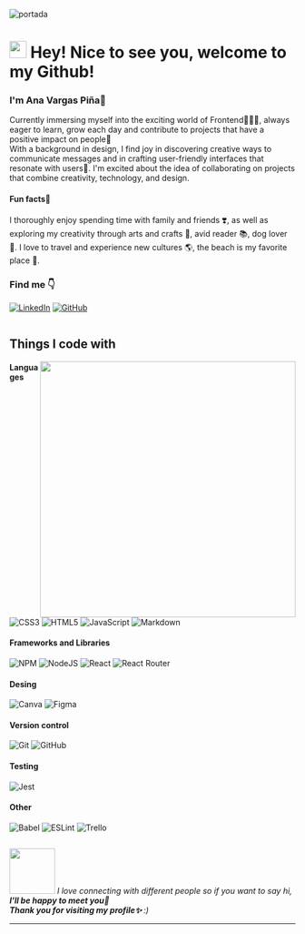 ![portada](https://media.licdn.com/dms/image/D4E16AQFRYOrbjqEvpw/profile-displaybackgroundimage-shrink_350_1400/0/1689186532970?e=1697673600&v=beta&t=TQzBNhSsE9AaUGD4MDpa4Lp7V1g2LPgqSKCAG_cJKUY)
<h1><img src="https://emojis.slackmojis.com/emojis/images/1531849430/4246/blob-sunglasses.gif?1531849430" width="30"/> Hey! Nice to see you, welcome to my Github!</h1>

 <h3>I'm Ana Vargas Piña👋</h3>
Currently immersing myself into the exciting world of Frontend👩🏽‍💻, always eager to learn, grow each day and contribute to projects that have a positive impact on people💪<br> With a background in design, I find joy in discovering creative ways to communicate messages and in crafting user-friendly interfaces that resonate with users👥. I'm excited about the idea of collaborating on projects that combine creativity, technology, and design.
<h4>Fun facts🌟</h4> 
I thoroughly enjoy spending time with family and friends ❣️, as well as exploring my creativity through arts and crafts 🎨, avid reader 📚, dog lover 🐶. I love to travel and experience new cultures 🌎, the beach is my favorite place 🌊.

<h3>Find me 👇</h3>

[![LinkedIn](https://img.shields.io/badge/LinkedIn-%230077B5.svg?logo=linkedin&logoColor=white)](https://www.linkedin.com/in/anavargaspiña-53a287280/)
[![GitHub](https://img.shields.io/github/followers/AnaVargasP?label=follow&style=social)](https://github.com/AnaVargasP)

<div style="display: flex; flex-direction: row;">
<div style="flex: 1;">   
<h2>Things I code with </h2> 
<div>
   <img align='right' src="https://media.giphy.com/media/XfhzPjLDRbGXwAcuiP/giphy.gif" width="450">
</div>

#### Languages
![CSS3](https://img.shields.io/badge/css3-%231572B6.svg?logo=css3&logoColor=white)
![HTML5](https://img.shields.io/badge/html5-%23E34F26.svg?logo=html5&logoColor=white)
![JavaScript](https://img.shields.io/badge/javascript-%23323330.svg?logo=javascript&logoColor=%23F7DF1E)
![Markdown](https://img.shields.io/badge/markdown-%23000000.svg?logo=markdown&logoColor=white)
#### Frameworks and Libraries
![NPM](https://img.shields.io/badge/NPM-%23000000.svg?logo=npm&logoColor=white)
![NodeJS](https://img.shields.io/badge/node.js-6DA55F?logo=node.js&logoColor=white)
![React](https://img.shields.io/badge/react-%2320232a.svg?logo=react&logoColor=%2361DAFB)
![React Router](https://img.shields.io/badge/React_Router-CA4245?logo=react-router&logoColor=white)

#### Desing
![Canva](https://img.shields.io/badge/Canva-%2300C4CC.svg?logo=Canva&logoColor=white)
![Figma](https://img.shields.io/badge/figma-%23F24E1E.svg?logo=figma&logoColor=white)

#### Version control
![Git](https://img.shields.io/badge/git-%23F05033.svg?logo=git&logoColor=white)
![GitHub](https://img.shields.io/badge/github-%23121011.svg?logo=github&logoColor=white)

#### Testing
![Jest](https://img.shields.io/badge/-jest-%23C21325?logo=jest&logoColor=white)

#### Other
![Babel](https://img.shields.io/badge/Babel-F9DC3e?logo=babel&logoColor=black)
![ESLint](https://img.shields.io/badge/ESLint-4B3263?logo=eslint&logoColor=white)
![Trello](https://img.shields.io/badge/Trello-%23026AA7.svg?logo=Trello&logoColor=white)
</div>
</div>

<img src="https://media0.giphy.com/media/l4HogV6533Je2oG40/giphy.gif?cid=ecf05e477tpk3tipw3mm6uhhx5q93new8d7auix1lf7zvuo6&ep=v1_stickers_search&rid=giphy.gif&ct=s" width="80"> <em>I love connecting with different people so if you want to say hi, <b> I'll be happy to meet you🌈<br> Thank you for visiting my profile✨ </b> :)</em>

---
